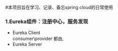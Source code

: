 #本项目旨在学习、记录、备忘spring cloud的日常使用

### 1.Eureka组件：注册中心，服务发现
- Eureka Client  
    consumer\provider 都由,   
- Eureka Server